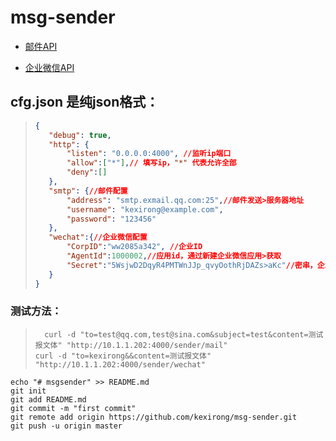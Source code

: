 # msg-sender

- [邮件API](https://github.com/kexirong/msg-sender/blob/master/email/README.md)

- [企业微信API](https://github.com/kexirong/msg-sender/blob/master/wechat/README.md)

## cfg.json 是纯json格式：

> ```json
>{
>    "debug": true,
>    "http": {
>        "listen": "0.0.0.0:4000", //监听ip端口
>        "allow":["*"],// 填写ip，"*" 代表允许全部
>        "deny":[]
>    },
>    "smtp": {//邮件配置
>        "address": "smtp.exmail.qq.com:25",//邮件发送>服务器地址
>        "username": "kexirong@example.com",
>        "password": "123456"
>    },
>    "wechat":{//企业微信配置
>        "CorpID":"ww2085a342", //企业ID
>        "AgentId":1000002,//应用id，通过新建企业微信应用>获取
>        "Secret":"5WsjwD2DqyR4PMTWnJJp_qvyOothRjDAZs>aKc"//密串，企业微信应用中可以得到
>    }
> }
>```

### 测试方法：

>```shell
>   curl -d "to=test@qq.com,test@sina.com&subject=test&content=测试报文体" "http://10.1.1.202:4000/sender/mail"
> curl -d "to=kexirong&&content=测试报文体" "http://10.1.1.202:4000/sender/wechat"
>```

```git
echo "# msgsender" >> README.md
git init
git add README.md
git commit -m "first commit"
git remote add origin https://github.com/kexirong/msg-sender.git
git push -u origin master
```
